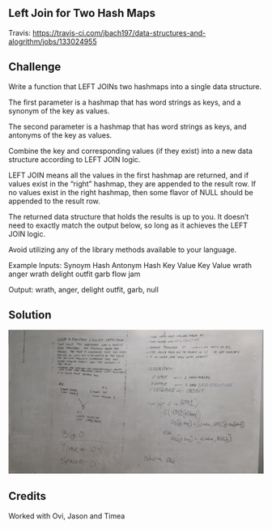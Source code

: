 ## Left Join for Two Hash Maps
Travis: https://travis-ci.com/jbach197/data-structures-and-alogrithm/jobs/133024955

## Challenge
Write a function that LEFT JOINs two hashmaps into a single data structure.

The first parameter is a hashmap that has word strings as keys, and a synonym of the key as values.

The second parameter is a hashmap that has word strings as keys, and antonyms of the key as values.

Combine the key and corresponding values (if they exist) into a new data structure according to LEFT JOIN logic.

LEFT JOIN means all the values in the first hashmap are returned, and if values exist in the “right” hashmap, they are appended to the result row. If no values exist in the right hashmap, then some flavor of NULL should be appended to the result row.

The returned data structure that holds the results is up to you. It doesn’t need to exactly match the output below, so long as it achieves the LEFT JOIN logic.

Avoid utilizing any of the library methods available to your language.

Example
Inputs:
Synoym Hash           Antonym Hash
Key       Value       Key       Value
wrath     anger       wrath     delight
outfit    garb        flow      jam

Output:
wrath, anger, delight
outfit, garb, null


## Solution
![whiteboard image](left_join.jpg)

## Credits
Worked with Ovi, Jason and Timea